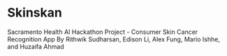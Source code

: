 # Skinskan
Sacramento Health AI Hackathon Project - Consumer Skin Cancer Recognition App
By Rithwik Sudharsan, Edison Li, Alex Fung, Mario Ishhe, and Huzaifa Ahmad

